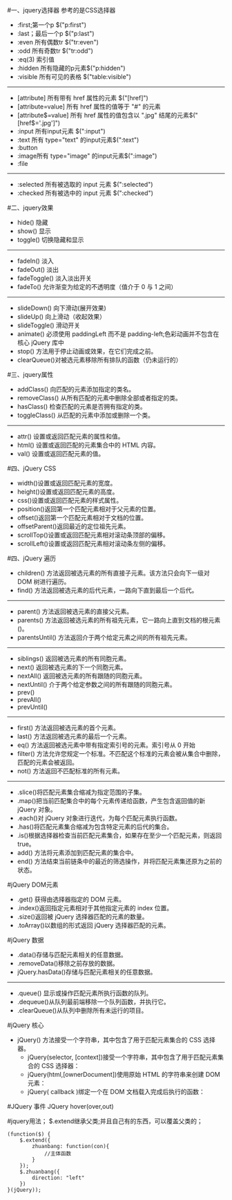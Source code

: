 #一、jquery选择器
参考的是CSS选择器

- :first;第一个p $("p:first")
- :last；最后一个p $("p:last")
- :even 所有偶数tr $("tr:even")
- :odd 所有奇数tr $("tr:odd")
- :eq(3) 索引值
- :hidden 所有隐藏的p元素$("p:hidden")
- :visible 所有可见的表格 $("table:visible")
- --
- [attribute] 所有带有 href 属性的元素 $("[href]")
- [attribute=value] 所有 href 属性的值等于 "#" 的元素
- [attribute$=value] 所有 href 属性的值包含以 ".jpg" 结尾的元素$("[href$='.jpg']")
- :input 所有input元素  $(":input")
- :text 所有 type="text" 的input元素$(":text")
- :button
- :image所有 type="image" 的input元素$(":image")
- :file
- --
- :selected 所有被选取的 input 元素 $(":selected")
- :checked 所有被选中的 input 元素 $(":checked")
 
#二、jquery效果

- hide() 隐藏
- show() 显示
- toggle() 切换隐藏和显示
- -- 
- fadeIn() 淡入
- fadeOut() 淡出
- fadeToggle() 淡入淡出开关
- fadeTo() 允许渐变为给定的不透明度（值介于 0 与 1 之间）
- --
- slideDown() 向下滑动(展开效果)
- slideUp()	向上滑动（收起效果）
- slideToggle() 滑动开关
- animate()  必须使用 paddingLeft 而不是 padding-left;色彩动画并不包含在核心 jQuery 库中
- stop() 方法用于停止动画或效果，在它们完成之前。
- clearQueue()对被选元素移除所有排队的函数（仍未运行的）

#三、jquery属性

- addClass() 向匹配的元素添加指定的类名。
- removeClass() 从所有匹配的元素中删除全部或者指定的类。
- hasClass() 检查匹配的元素是否拥有指定的类。
- toggleClass() 从匹配的元素中添加或删除一个类。
- --
- attr() 设置或返回匹配元素的属性和值。
- html() 设置或返回匹配的元素集合中的 HTML 内容。
- val() 设置或返回匹配元素的值。

#四、jQuery CSS
- width()设置或返回匹配元素的宽度。
- height()设置或返回匹配元素的高度。
- css()设置或返回匹配元素的样式属性。
- position()返回第一个匹配元素相对于父元素的位置。
- offset()返回第一个匹配元素相对于文档的位置。
- offsetParent()返回最近的定位祖先元素。
- scrollTop()设置或返回匹配元素相对滚动条顶部的偏移。
- scrollLeft()设置或返回匹配元素相对滚动条左侧的偏移。

#四、jQuery 遍历
- children() 方法返回被选元素的所有直接子元素。该方法只会向下一级对 DOM 树进行遍历。
- find() 方法返回被选元素的后代元素，一路向下直到最后一个后代。
- --
- parent() 方法返回被选元素的直接父元素。
- parents() 方法返回被选元素的所有祖先元素，它一路向上直到文档的根元素 (<html>)。
- parentsUntil() 方法返回介于两个给定元素之间的所有祖先元素。
- --
- siblings() 返回被选元素的所有同胞元素。
- next() 返回被选元素的下一个同胞元素。
- nextAll() 返回被选元素的所有跟随的同胞元素。
- nextUntil() 介于两个给定参数之间的所有跟随的同胞元素。
- prev()
- prevAll()
- prevUntil()
- --
- first() 方法返回被选元素的首个元素。
- last() 方法返回被选元素的最后一个元素。
- eq() 方法返回被选元素中带有指定索引号的元素。索引号从 0 开始
- filter() 方法允许您规定一个标准。不匹配这个标准的元素会被从集合中删除，匹配的元素会被返回。
- not() 方法返回不匹配标准的所有元素。
- --
- .slice()将匹配元素集合缩减为指定范围的子集。
- .map()把当前匹配集合中的每个元素传递给函数，产生包含返回值的新 jQuery 对象。
- .each()对 jQuery 对象进行迭代，为每个匹配元素执行函数。
- .has()将匹配元素集合缩减为包含特定元素的后代的集合。
- .is()根据选择器检查当前匹配元素集合，如果存在至少一个匹配元素，则返回 true。
- add() 方法将元素添加到匹配元素的集合中。
- end() 方法结束当前链条中的最近的筛选操作，并将匹配元素集还原为之前的状态。

#jQuery DOM元素
- .get() 获得由选择器指定的 DOM 元素。
- .index()返回指定元素相对于其他指定元素的 index 位置。
- .size()返回被 jQuery 选择器匹配的元素的数量。
- .toArray()以数组的形式返回 jQuery 选择器匹配的元素。

#jQuery 数据
- .data()存储与匹配元素相关的任意数据。
- .removeData()移除之前存放的数据。
- jQuery.hasData()存储与匹配元素相关的任意数据。
- --
- .queue() 显示或操作匹配元素所执行函数的队列。
- .dequeue()从队列最前端移除一个队列函数，并执行它。
- .clearQueue()从队列中删除所有未运行的项目。

#jQuery 核心
- jQuery() 方法接受一个字符串，其中包含了用于匹配元素集合的 CSS 选择器。
	- jQuery(selector, [context])接受一个字符串，其中包含了用于匹配元素集合的 CSS 选择器：
	- jQuery(html,[ownerDocument])使用原始 HTML 的字符串来创建 DOM 元素：
	- jQuery( callback )绑定一个在 DOM 文档载入完成后执行的函数：



#JQuery 事件
JQuery hover(over,out) 

#jquery用法；
$.extend继承父类;并且自己有的东西，可以覆盖父类的；

	(function($) {
	    $.extend({
	        zhuanbang: function(con){
	            //主体函数
	        }
	    });
	    $.zhuanbang({
	        direction: "left"
	    })
	}(jQuery));

